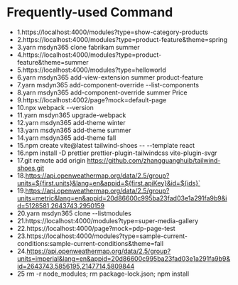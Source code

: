 # Frequently-used Command
- 1.https://localhost:4000/modules?type=show-category-products
- 2.https://localhost:4000/modules?type=product-feature&theme=spring
- 3.yarn msdyn365 clone fabrikam summer
- 4.https://localhost:4000/modules?type=product-feature&theme=summer
- 5.https://localhost:4000/modules?type=helloworld
- 6.yarn msdyn365 add-view-extension summer product-feature
- 7.yarn msdyn365 add-component-override --list-components
- 8.yarn msdyn365 add-component-override summer Price
- 9.https://localhost:4002/page?mock=default-page
- 10.npx webpack --version
- 11.yarn msdyn365 upgrade-webpack
- 12.yarn msdyn365 add-theme winter
- 13.yarn msdyn365 add-theme summer
- 14.yarn msdyn365 add-theme fall
- 15.npm create vite@latest tailwind-shoes -- --template react
- 16.npm install -D prettier prettier-plugin-tailwindcss vite-plugin-svgr
- 17.git remote add origin https://github.com/zhangguanghuib/tailwind-shoes.git
- 18.https://api.openweathermap.org/data/2.5/group?units=${first.units}&lang=en&appid=${first.apiKey}&id=${ids}`
- 19.https://api.openweathermap.org/data/2.5/group?units=metric&lang=en&appid=20d86600c995ba23fad03e1a291fa9b9&id=5128581,2643743,2950159
- 20.yarn msdyn365 clone --listmodules
- 21.https://localhost:4000/modules?type=super-media-gallery
- 22.https://localhost:4000/page?mock=pdp-page-test
- 23.https://localhost:4000/modules?type=sample-current-conditions:sample-current-conditions&theme=fall
- 24.https://api.openweathermap.org/data/2.5/group?units=imperial&lang=en&appid=20d86600c995ba23fad03e1a291fa9b9&id=2643743,5856195,2147714,5809844
- 25 rm -r node_modules; rm package-lock.json; npm install
